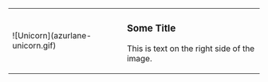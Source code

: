 <table>
  <tr>
    <td>
      ![Unicorn](azurlane-unicorn.gif)
    </td>
    <td>
      <h3>Some Title</h3>
      <p>This is text on the right side of the image.</p>
    </td>
  </tr>
</table>


<!---
Dekxisosta/Dekxisosta is a ✨ special ✨ repository because its `README.md` (this file) appears on your GitHub profile.
You can click the Preview link to take a look at your changes.
--->
